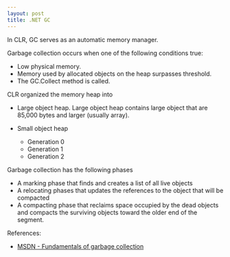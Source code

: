 ```yaml
---
layout: post
title: .NET GC
---
```


In CLR, GC serves as an automatic memory manager. 

Garbage collection occurs when one of the following conditions true:

- Low physical memory.
- Memory used by allocated objects on the heap surpasses threshold.
- The GC.Collect method is called.

CLR organized the memory heap into 

- Large object heap. Large object heap contains large object that are 85,000 bytes and larger (usually array). 
- Small object heap

    - Generation 0
    - Generation 1
    - Generation 2
    
Garbage collection has the following phases

- A marking phase that finds and creates a list of all live objects
- A relocating phases that updates the references to the object that will be compacted
- A compacting phase that reclaims space occupied by the dead objects and compacts the surviving objects toward the older end of the segment.



References:

- [MSDN - Fundamentals of garbage collection](https://msdn.microsoft.com/en-us/library/ee787088.aspx)


